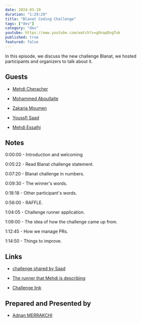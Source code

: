 ```yaml
---
date: 2024-03-10
duration: "1:29:29"
title: "Blanat Coding Challenge"
tags: ["dev"]
category: "dev"
youtube: https://www.youtube.com/watch?v=gOnapDngTuk
published: true
featured: false
---
```


In this episode, we discuss the new challenge Blanat, we hosted participants and organizers to talk about it.

## Guests

- [Mehdi Cheracher](https://twitter.com/Mehdi_Cheracher)

- [Mohammed Aboullaite](https://twitter.com/laytoun)

- [Zakaria Moumen](https://www.linkedin.com/in/zakaria-moumen/)

- [Youssfi Saad](https://www.linkedin.com/in/yousfisaad/)

- [Mehdi Essalhi]()

## Notes

0:00:00 - Introduction and welcoming

0:05:22 - Read Blanat challenge statement.

0:07:20 - Blanat challenge in numbers.

0:09:30 - The winner's words.

0:18:18 - Other participant's words.

0:56:00 - RAFFLE.

1:04:05 - Challenge runner application.

1:09:00 - The idea of how the challenge came up from.

1:12:45 - How we manage PRs.

1:14:50 - Things to improve.

## Links

- [challenge shared by Saad](https://codecup.nl/http://espoir-comp...)

- [The runner that Mehdi is describing](https://github.com/geeksblabla/blarun)

- [Challenge link](https://github.com/geeksblabla/blanat)

## Prepared and Presented by

- [Adnan MERRAKCHI](https://twitter.com/_admerra)
